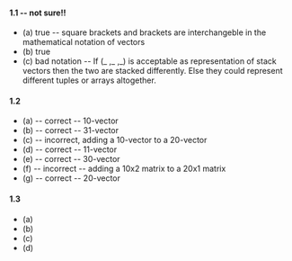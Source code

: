 #### 1.1  -- not sure!!
* (a) true -- square brackets and brackets are interchangeble in the mathematical notation of vectors 
* (b) true 
* (c) bad notation -- 
    If (_ ,_ ,_) is acceptable as representation of stack vectors then the two are stacked differently. 
    Else they could represent different tuples or arrays altogether. 

#### 1.2
* (a) -- correct -- 10-vector
* (b) -- correct -- 31-vector
* (c) -- incorrect, adding a 10-vector to a 20-vector
* (d) -- correct -- 11-vector
* (e) -- correct -- 30-vector
* (f) -- incorrect -- adding a 10x2 matrix to a 20x1 matrix
* (g) -- correct -- 20-vector

#### 1.3
* (a) 
* (b)
* (c)
* (d)
